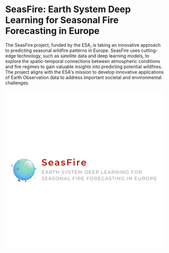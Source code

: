 # SeasFire: Earth System Deep Learning for Seasonal Fire Forecasting in Europe

The SeasFire project, funded by the ESA, is taking an innovative approach to predicting seasonal wildfire patterns in Europe. SeasFire uses cutting-edge technology, such as satellite data and deep learning models, to explore the spatio-temporal connections between atmospheric conditions and fire regimes to gain valuable insights into predicting potential wildfires. The project aligns with the ESA's mission to develop innovative applications of Earth Observation data to address important societal and environmental challenges. 

![](/seasfire_logo.png)
